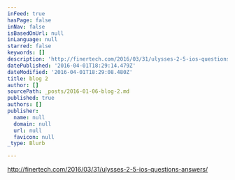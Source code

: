 ```yaml
---
inFeed: true
hasPage: false
inNav: false
isBasedOnUrl: null
inLanguage: null
starred: false
keywords: []
description: 'http://finertech.com/2016/03/31/ulysses-2-5-ios-questions-answers/'
datePublished: '2016-04-01T18:29:14.479Z'
dateModified: '2016-04-01T18:29:08.480Z'
title: blog 2
author: []
sourcePath: _posts/2016-01-06-blog-2.md
published: true
authors: []
publisher:
  name: null
  domain: null
  url: null
  favicon: null
_type: Blurb

---
```

http://finertech.com/2016/03/31/ulysses-2-5-ios-questions-answers/